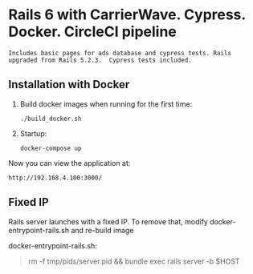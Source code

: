 # Rails 6 with CarrierWave. Cypress. Docker. CircleCI pipeline

    Includes basic pages for ads database and cypress tests. Rails upgraded from Rails 5.2.3.  Cypress tests included.

## Installation with Docker

1. Build docker images when running for the first time:

   `./build_docker.sh`

2. Startup:

   `docker-compose up`

Now you can view the application at:

    http://192.168.4.100:3000/

## Fixed IP

Rails server launches with a fixed IP. To remove that, modify docker-entrypoint-rails.sh and re-build image

docker-entrypoint-rails.sh:

> rm -f tmp/pids/server.pid && bundle exec rails server -b $HOST

